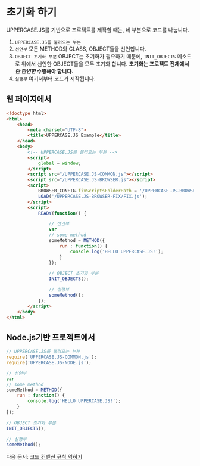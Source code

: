 # 초기화 하기
UPPERCASE.JS를 기반으로 프로젝트를 제작할 때는, 네 부분으로 코드를 나눕니다.

1. `UPPERCASE.JS를 불러오는 부분`
2. `선언부` 모든 METHOD와 CLASS, OBJECT들을 선언합니다.
3. `OBJECT 초기화 부분` OBJECT는 초기화가 필요하기 때문에, `INIT_OBJECTS` 메소드로 위에서 선언한 OBJECT들을 모두 초기화 합니다. **초기화는 프로젝트 전체에서 *단 한번만* 수행해야 합니다.**
4. `실행부` 여기서부터 코드가 시작됩니다.

## 웹 페이지에서
```html
<!doctype html>
<html>
	<head>
		<meta charset="UTF-8">
		<title>UPPERCASE.JS Example</title>
	</head>
	<body>
    	<!-- UPPERCASE.JS를 불러오는 부분 -->
		<script>
			global = window;
		</script>
		<script src="/UPPERCASE.JS-COMMON.js"></script>
		<script src="/UPPERCASE.JS-BROWSER.js"></script>
		<script>
			BROWSER_CONFIG.fixScriptsFolderPath = '/UPPERCASE.JS-BROWSER-FIX';
			LOAD('/UPPERCASE.JS-BROWSER-FIX/FIX.js');
		</script>
		<script>
			READY(function() {

				// 선언부
				var
				// some method
				someMethod = METHOD({
					run : function() {
						console.log('HELLO UPPERCASE.JS!');
					}
				});

				// OBJECT 초기화 부분
				INIT_OBJECTS();

				// 실행부
				someMethod();
			});
		</script>
	</body>
</html>
```

## Node.js기반 프로젝트에서
```javascript
// UPPERCASE.JS를 불러오는 부분
require('UPPERCASE.JS-COMMON.js');
require('UPPERCASE.JS-NODE.js');

// 선언부
var
// some method
someMethod = METHOD({
	run : function() {
		console.log('HELLO UPPERCASE.JS!');
	}
});

// OBJECT 초기화 부분
INIT_OBJECTS();

// 실행부
someMethod();
```

다음 문서: [코드 컨벤션 규칙 익히기](CONVENTION.md)